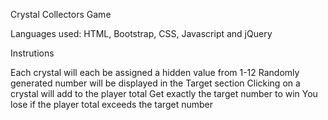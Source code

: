 Crystal Collectors Game

Languages used: HTML, Bootstrap, CSS, Javascript and jQuery

Instrutions

Each crystal will each be assigned a hidden value from 1-12
Randomly generated number will be displayed in the Target section
Clicking on a crystal will add to the player total
Get exactly the target number to win
You lose if the player total exceeds the target number

